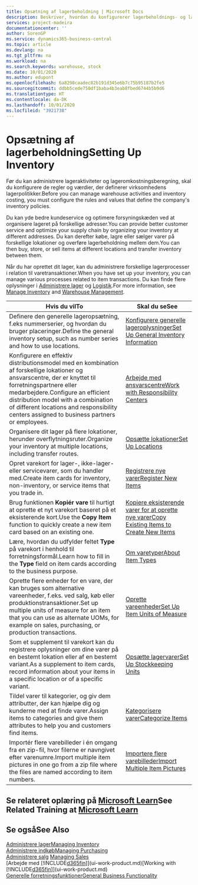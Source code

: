 ```yaml
---
title: Opsætning af lagerbeholdning | Microsoft Docs
description: Beskriver, hvordan du konfigurerer lagerbeholdnings- og lagerprocesser, herunder overførselsruter og lokationer, f.eks. lagersteder.
services: project-madeira
documentationcenter: ''
author: SorenGP
ms.service: dynamics365-business-central
ms.topic: article
ms.devlang: na
ms.tgt_pltfrm: na
ms.workload: na
ms.search.keywords: warehouse, stock
ms.date: 10/01/2020
ms.author: edupont
ms.openlocfilehash: 6a8298caadec82b191d345e6b7c75b95187b2fe5
ms.sourcegitcommit: ddbb5cede750df1baba4b3eab8fbed6744b5b9d6
ms.translationtype: HT
ms.contentlocale: da-DK
ms.lasthandoff: 10/01/2020
ms.locfileid: "3921738"
---
```

# <a name="setting-up-inventory"></a><span data-ttu-id="0f951-103">Opsætning af lagerbeholdning</span><span class="sxs-lookup"><span data-stu-id="0f951-103">Setting Up Inventory</span></span>
<span data-ttu-id="0f951-104">Før du kan administrere lageraktiviteter og lageromkostningsberegning, skal du konfigurere de regler og værdier, der definerer virksomhedens lagerpolitikker.</span><span class="sxs-lookup"><span data-stu-id="0f951-104">Before you can manage warehouse activities and inventory costing, you must configure the rules and values that define the company's inventory policies.</span></span>

<span data-ttu-id="0f951-105">Du kan yde bedre kundeservice og optimere forsyningskæden ved at organisere lageret på forskellige adresser.</span><span class="sxs-lookup"><span data-stu-id="0f951-105">You can provide better customer service and optimize your supply chain by organizing your inventory at different addresses.</span></span> <span data-ttu-id="0f951-106">Du kan derefter købe, lagre eller sælger varer på forskellige lokationer og overføre lagerbeholdning mellem dem.</span><span class="sxs-lookup"><span data-stu-id="0f951-106">You can then buy, store, or sell items at different locations and transfer inventory between them.</span></span>

<span data-ttu-id="0f951-107">Når du har oprettet dit lager, kan du administrere forskellige lagerprocesser i relation til varetransaktioner.</span><span class="sxs-lookup"><span data-stu-id="0f951-107">When you have set up your inventory, you can manage various processes related to item transactions.</span></span> <span data-ttu-id="0f951-108">Du kan finde flere oplysninger i [Administrere lager](inventory-manage-inventory.md) og [Logistik](warehouse-manage-warehouse.md).</span><span class="sxs-lookup"><span data-stu-id="0f951-108">For more information, see [Manage Inventory](inventory-manage-inventory.md) and [Warehouse Management](warehouse-manage-warehouse.md).</span></span>

| <span data-ttu-id="0f951-109">Hvis du vil</span><span class="sxs-lookup"><span data-stu-id="0f951-109">To</span></span> | <span data-ttu-id="0f951-110">Skal du se</span><span class="sxs-lookup"><span data-stu-id="0f951-110">See</span></span> |
| --- | --- |
| <span data-ttu-id="0f951-111">Definere den generelle lageropsætning, f.eks nummerserier, og hvordan du bruger placeringer.</span><span class="sxs-lookup"><span data-stu-id="0f951-111">Define the general inventory setup, such as number series and how to use locations.</span></span> |[<span data-ttu-id="0f951-112">Konfigurere generelle lageroplysninger</span><span class="sxs-lookup"><span data-stu-id="0f951-112">Set Up General Inventory Information</span></span>](inventory-how-setup-general.md) |
|<span data-ttu-id="0f951-113">Konfigurere en effektiv distributionsmodel med en kombination af forskellige lokationer og ansvarscentre, der er knyttet til forretningspartnere eller medarbejdere.</span><span class="sxs-lookup"><span data-stu-id="0f951-113">Configure an efficient distribution model with a combination of different locations and responsibility centers assigned to business partners or employees.</span></span>|[<span data-ttu-id="0f951-114">Arbejde med ansvarscentre</span><span class="sxs-lookup"><span data-stu-id="0f951-114">Work with Responsibility Centers</span></span>](inventory-responsibility-centers.md)|
| <span data-ttu-id="0f951-115">Organisere dit lager på flere lokationer, herunder overflytningsruter.</span><span class="sxs-lookup"><span data-stu-id="0f951-115">Organize your inventory at multiple locations, including transfer routes.</span></span> |[<span data-ttu-id="0f951-116">Opsætte lokationer</span><span class="sxs-lookup"><span data-stu-id="0f951-116">Set Up Locations</span></span>](inventory-how-register-new-items.md) |
| <span data-ttu-id="0f951-117">Opret varekort for lager-, ikke-lager- eller servicevarer, som du handler med.</span><span class="sxs-lookup"><span data-stu-id="0f951-117">Create item cards for inventory, non-inventory, or service items that you trade in.</span></span> |[<span data-ttu-id="0f951-118">Registrere nye varer</span><span class="sxs-lookup"><span data-stu-id="0f951-118">Register New Items</span></span>](inventory-how-register-new-items.md) |
|<span data-ttu-id="0f951-119">Brug funktionen **Kopiér vare** til hurtigt at oprette et nyt varekort baseret på et eksisterende kort.</span><span class="sxs-lookup"><span data-stu-id="0f951-119">Use the **Copy Item** function to quickly create a new item card based on an existing one.</span></span>|[<span data-ttu-id="0f951-120">Kopiere eksisterende varer for at oprette nye varer</span><span class="sxs-lookup"><span data-stu-id="0f951-120">Copy Existing Items to Create New Items</span></span>](inventory-how-copy-items.md)|
|<span data-ttu-id="0f951-121">Lære, hvordan du udfylder feltet **Type** på varekort i henhold til forretningsformål.</span><span class="sxs-lookup"><span data-stu-id="0f951-121">Learn how to fill in the **Type** field on item cards according to the business purpose.</span></span>|[<span data-ttu-id="0f951-122">Om varetyper</span><span class="sxs-lookup"><span data-stu-id="0f951-122">About Item Types</span></span>](inventory-about-item-types.md)|
|<span data-ttu-id="0f951-123">Oprette flere enheder for en vare, der kan bruges som alternative vareenheder, f.eks. ved salg, køb eller produktionstransaktioner.</span><span class="sxs-lookup"><span data-stu-id="0f951-123">Set up multiple units of measure for an item that you can use as alternate UOMs, for example on sales, purchasing, or production transactions.</span></span>|[<span data-ttu-id="0f951-124">Oprette vareenheder</span><span class="sxs-lookup"><span data-stu-id="0f951-124">Set Up Item Units of Measure</span></span>](inventory-how-setup-units-of-measure.md)|
|<span data-ttu-id="0f951-125">Som et supplement til varekort kan du registrere oplysninger om dine varer på en bestemt lokation eller af en bestemt variant.</span><span class="sxs-lookup"><span data-stu-id="0f951-125">As a supplement to item cards, record information about your items in a specific location or of a specific variant.</span></span>|[<span data-ttu-id="0f951-126">Opsætte lagervarer</span><span class="sxs-lookup"><span data-stu-id="0f951-126">Set Up Stockkeeping Units</span></span>](inventory-how-to-set-up-stockkeeping-units.md)|
| <span data-ttu-id="0f951-127">Tildel varer til kategorier, og giv dem attributter, der kan hjælpe dig og kunderne med at finde varer.</span><span class="sxs-lookup"><span data-stu-id="0f951-127">Assign items to categories and give them attributes to help you and customers find items.</span></span> |[<span data-ttu-id="0f951-128">Kategorisere varer</span><span class="sxs-lookup"><span data-stu-id="0f951-128">Categorize Items</span></span>](inventory-how-categorize-items.md) |
|<span data-ttu-id="0f951-129">Importér flere varebilleder i én omgang fra en zip-fil, hvor filerne er navngivet efter varenumre.</span><span class="sxs-lookup"><span data-stu-id="0f951-129">Import multiple item pictures in one go from a zip file where the files are named according to item numbers.</span></span>|[<span data-ttu-id="0f951-130">Importere flere varebilleder</span><span class="sxs-lookup"><span data-stu-id="0f951-130">Import Multiple Item Pictures</span></span>](inventory-how-import-item-pictures.md)|

## <a name="see-related-training-at-microsoft-learn"></a><span data-ttu-id="0f951-131">Se relateret oplæring på [Microsoft Learn](/learn/modules/trade-get-started-dynamics-365-business-central/)</span><span class="sxs-lookup"><span data-stu-id="0f951-131">See Related Training at [Microsoft Learn](/learn/modules/trade-get-started-dynamics-365-business-central/)</span></span>

## <a name="see-also"></a><span data-ttu-id="0f951-132">Se også</span><span class="sxs-lookup"><span data-stu-id="0f951-132">See Also</span></span>
[<span data-ttu-id="0f951-133">Administrere lager</span><span class="sxs-lookup"><span data-stu-id="0f951-133">Managing Inventory</span></span>](inventory-manage-inventory.md)  
[<span data-ttu-id="0f951-134">Administrere indkøb</span><span class="sxs-lookup"><span data-stu-id="0f951-134">Managing Purchasing</span></span>](purchasing-manage-purchasing.md)  
<span data-ttu-id="0f951-135">[Administrere salg](sales-manage-sales.md)  </span><span class="sxs-lookup"><span data-stu-id="0f951-135">[Managing Sales](sales-manage-sales.md)  </span></span>  
<span data-ttu-id="0f951-136">[Arbejde med [!INCLUDE[d365fin](includes/d365fin_md.md)]](ui-work-product.md)</span><span class="sxs-lookup"><span data-stu-id="0f951-136">[Working with [!INCLUDE[d365fin](includes/d365fin_md.md)]](ui-work-product.md)</span></span>  
[<span data-ttu-id="0f951-137">Generelle forretningsfunktioner</span><span class="sxs-lookup"><span data-stu-id="0f951-137">General Business Functionality</span></span>](ui-across-business-areas.md)
